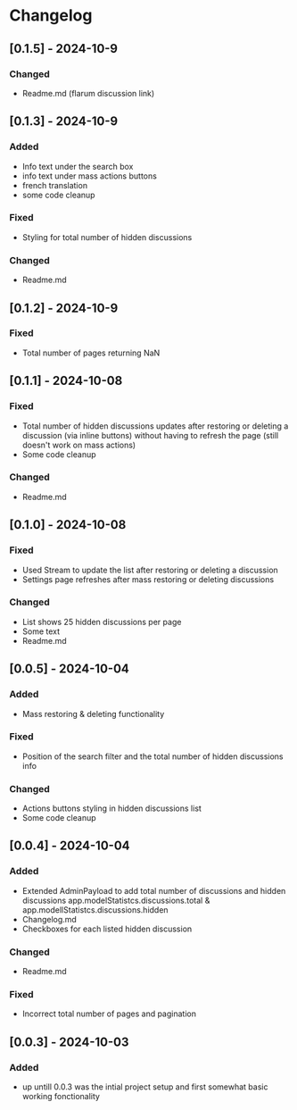 
# Changelog

## [0.1.5] - 2024-10-9
### Changed
- Readme.md (flarum discussion link)

## [0.1.3] - 2024-10-9
### Added
- Info text under the search box
- info text under mass actions buttons
- french translation
- some code cleanup

### Fixed
- Styling for total number of hidden discussions

### Changed
- Readme.md

## [0.1.2] - 2024-10-9
### Fixed
- Total number of pages returning NaN

## [0.1.1] - 2024-10-08
### Fixed
- Total number of hidden discussions updates after restoring or deleting a discussion (via inline buttons) without having to refresh the page (still doesn't work on mass actions)
- Some code cleanup

### Changed
- Readme.md

## [0.1.0] - 2024-10-08
### Fixed
- Used Stream to update the list after restoring or deleting a discussion
- Settings page refreshes after mass restoring or deleting discussions

### Changed
- List shows 25 hidden discussions per page
- Some text
- Readme.md

## [0.0.5] - 2024-10-04
### Added
- Mass restoring & deleting functionality

### Fixed
- Position of the search filter and the total number of hidden discussions info

### Changed
- Actions buttons styling in hidden discussions list
- Some code cleanup

## [0.0.4] - 2024-10-04
### Added
- Extended AdminPayload to add total number of discussions and hidden discussions app.modelStatistcs.discussions.total & app.modellStatistcs.discussions.hidden
- Changelog.md
- Checkboxes for each listed hidden discussion

### Changed
- Readme.md

### Fixed
- Incorrect total number of pages and pagination

## [0.0.3] - 2024-10-03
### Added
- up untill 0.0.3 was the intial project setup and first somewhat basic working fonctionality

